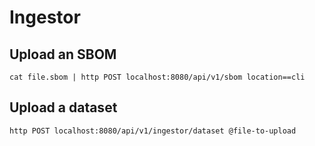 # Ingestor

## Upload an SBOM

```shell
cat file.sbom | http POST localhost:8080/api/v1/sbom location==cli
```

## Upload a dataset

```shell
http POST localhost:8080/api/v1/ingestor/dataset @file-to-upload
```
